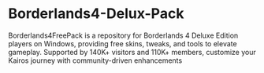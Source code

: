 # Borderlands4-Delux-Pack
Borderlands4FreePack is a repository for Borderlands 4 Deluxe Edition players on Windows, providing free skins, tweaks, and tools to elevate gameplay. Supported by 140K+ visitors and 110K+ members, customize your Kairos journey with community-driven enhancements
